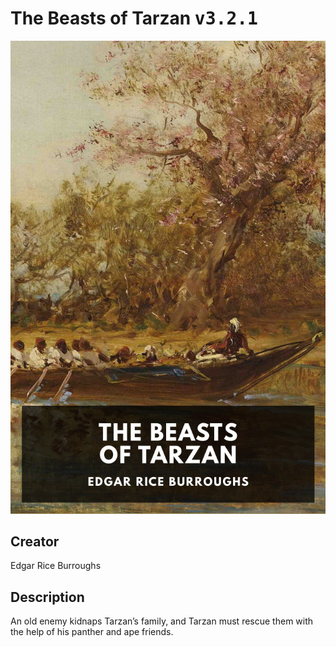 
# The Beasts of Tarzan <kbd>v3.2.1</kbd>

<center>
  <img src="./cover-1024.jpg"/>
</center>

## Creator
Edgar Rice Burroughs

## Description
An old enemy kidnaps Tarzan’s family, and Tarzan must rescue them with the help of his panther and ape friends.
